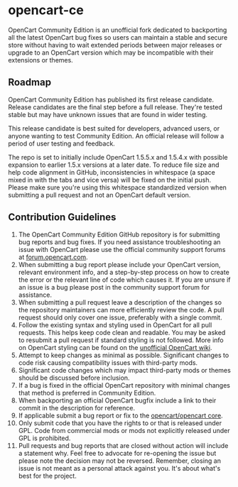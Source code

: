 opencart-ce
===========

OpenCart Community Edition is an unofficial fork dedicated to backporting all the latest OpenCart bug fixes so users can maintain a stable and secure store without having to wait extended periods between major releases or upgrade to an OpenCart version which may be incompatible with their extensions or themes.

## Roadmap
OpenCart Community Edition has published its first release candidate.  Release candidates are the final step before a full release.  They're tested stable but may have unknown issues that are found in wider testing.

This release candidate is best suited for developers, advanced users, or anyone wanting to test Community Edition.  An official release will follow a period of user testing and feedback.

The repo is set to initially include OpenCart 1.5.5.x and 1.5.4.x with possible expansion to earlier 1.5.x versions at a later date.  To reduce file size and help code alignment in GitHub, inconsistencies in whitespace (a space mixed in with the tabs and vice versa) will be fixed on the initial push.  Please make sure you're using this whitespace standardized version when submitting a pull request and not an OpenCart default version.

## Contribution Guidelines

 1. The OpenCart Community Edition GitHub repository is for submitting bug reports and bug fixes.  If you need assistance troubleshooting an issue with OpenCart please use the official community support forums at [forum.opencart.com](http://forum.opencart.com).
 2. When submitting a bug report please include your OpenCart version, relevant environment info, and a step-by-step process on how to create the error or the relevant line of code which causes it.  If you are unsure if an issue is a bug please post in the community support forum for assistance.
 3. When submitting a pull request leave a description of the changes so the repository maintainers can more efficiently review the code.  A pull request should only cover one issue, preferably with a single commit.
 4. Follow the existing syntax and styling used in OpenCart for all pull requests.  This helps keep code clean and readable.  You may be asked to resubmit a pull request if standard styling is not followed.  More info on OpenCart styling can be found on the [unofficial OpenCart wiki](http://wiki.opencarthelp.com/doku.php?id=style_guide).
 5. Attempt to keep changes as minimal as possible.  Significant changes to code risk causing compatibility issues with third-party mods.
 6. Significant code changes which may impact third-party mods or themes should be discussed before inclusion.
 7. If a bug is fixed in the official OpenCart repository with minimal changes that method is preferred in Community Edition.
 8. When backporting an official OpenCart bugfix include a link to their commit in the description for reference.
 9. If applicable submit a bug report or fix to the [opencart/opencart core](https://github.com/opencart/opencart).
 10. Only submit code that you have the rights to or that is released under GPL.  Code from commercial mods or mods not explicitly released under GPL is prohibited.
 11. Pull requests and bug reports that are closed without action will include a statement why.  Feel free to advocate for re-opening the issue but please note the decision may not be reversed.  Remember, closing an issue is not meant as a personal attack against you.  It's about what's best for the project.
